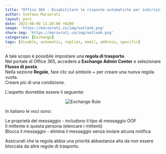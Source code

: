 ```yaml
---
title: "Office 365 - Disabilitare le risposte automatiche per indirizzi specifici"
author: Stefano Marzorati
layout: post
date: 2023-08-08 11:20:00 +0200
image: 'https://marzorati.co/img/outlook.png'
share-img: 'https://marzorati.co/img/outlook.png'
categories: [Exchange]
tags: [disable, automatic, replies, email, address, specific]
---
```

A tale scopo è possibile impostare una **regola di trasporto**.   
Nel portale di Office 365, accedere a **Exchange Admin Center** e selezionare **Flusso di posta**.   
Nella sezione **Regole**, fare clic sul simbolo + per creare una nuova regola vuota.   
Creare più di una condizione.   

L'aspetto dovrebbe essere il seguente:   

<center><img src="https://marzorati.co/img/post/rule_exchange_1.png" alt="Exchange Rule"></center>

In italiano le voci sono:

Le proprietà del messaggio - includono il tipo di messaggio OOF   
Il mittente è questa persona (elencare i mittenti)   
Blocca il messaggio - elimina il messaggio senza inviare alcuna notifica   

Assicurati che la regola abbia una priorità abbastanza alta da non essere bloccata da altre regole di trasporto.   